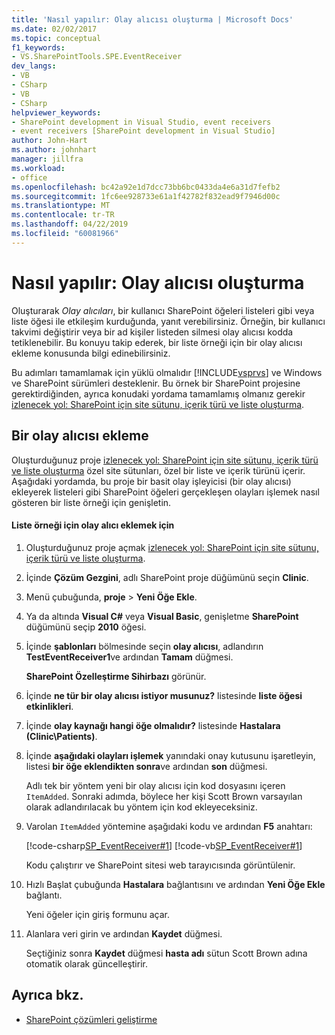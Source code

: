 ```yaml
---
title: 'Nasıl yapılır: Olay alıcısı oluşturma | Microsoft Docs'
ms.date: 02/02/2017
ms.topic: conceptual
f1_keywords:
- VS.SharePointTools.SPE.EventReceiver
dev_langs:
- VB
- CSharp
- VB
- CSharp
helpviewer_keywords:
- SharePoint development in Visual Studio, event receivers
- event receivers [SharePoint development in Visual Studio]
author: John-Hart
ms.author: johnhart
manager: jillfra
ms.workload:
- office
ms.openlocfilehash: bc42a92e1d7dcc73bb6bc0433da4e6a31d7fefb2
ms.sourcegitcommit: 1fc6ee928733e61a1f42782f832ead9f7946d00c
ms.translationtype: MT
ms.contentlocale: tr-TR
ms.lasthandoff: 04/22/2019
ms.locfileid: "60081966"
---
```

# <a name="how-to-create-an-event-receiver"></a>Nasıl yapılır: Olay alıcısı oluşturma
  Oluşturarak *Olay alıcıları*, bir kullanıcı SharePoint öğeleri listeleri gibi veya liste öğesi ile etkileşim kurduğunda, yanıt verebilirsiniz. Örneğin, bir kullanıcı takvimi değiştirir veya bir ad kişiler listeden silmesi olay alıcısı kodda tetiklenebilir. Bu konuyu takip ederek, bir liste örneği için bir olay alıcısı ekleme konusunda bilgi edinebilirsiniz.

 Bu adımları tamamlamak için yüklü olmalıdır [!INCLUDE[vsprvs](../sharepoint/includes/vsprvs-md.md)] ve Windows ve SharePoint sürümleri desteklenir. Bu örnek bir SharePoint projesine gerektirdiğinden, ayrıca konudaki yordama tamamlamış olmanız gerekir [izlenecek yol: SharePoint için site sütunu, içerik türü ve liste oluşturma](../sharepoint/walkthrough-create-a-site-column-content-type-and-list-for-sharepoint.md).

## <a name="adding-an-event-receiver"></a>Bir olay alıcısı ekleme
 Oluşturduğunuz proje [izlenecek yol: SharePoint için site sütunu, içerik türü ve liste oluşturma](../sharepoint/walkthrough-create-a-site-column-content-type-and-list-for-sharepoint.md) özel site sütunları, özel bir liste ve içerik türünü içerir. Aşağıdaki yordamda, bu proje bir basit olay işleyicisi (bir olay alıcısı) ekleyerek listeleri gibi SharePoint öğeleri gerçekleşen olayları işlemek nasıl gösteren bir liste örneği için genişletin.

#### <a name="to-add-an-event-receiver-to-the-list-instance"></a>Liste örneği için olay alıcı eklemek için

1. Oluşturduğunuz proje açmak [izlenecek yol: SharePoint için site sütunu, içerik türü ve liste oluşturma](../sharepoint/walkthrough-create-a-site-column-content-type-and-list-for-sharepoint.md).

2. İçinde **Çözüm Gezgini**, adlı SharePoint proje düğümünü seçin **Clinic**.

3. Menü çubuğunda, **proje** > **Yeni Öğe Ekle**.

4. Ya da altında **Visual C#** veya **Visual Basic**, genişletme **SharePoint** düğümünü seçip **2010** öğesi.

5. İçinde **şablonları** bölmesinde seçin **olay alıcısı**, adlandırın **TestEventReceiver1**ve ardından **Tamam** düğmesi.

     **SharePoint Özelleştirme Sihirbazı** görünür.

6. İçinde **ne tür bir olay alıcısı istiyor musunuz?** listesinde **liste öğesi etkinlikleri**.

7. İçinde **olay kaynağı hangi öğe olmalıdır?** listesinde **Hastalara (Clinic\Patients)**.

8. İçinde **aşağıdaki olayları işlemek** yanındaki onay kutusunu işaretleyin, listesi **bir öğe eklendikten sonra**ve ardından **son** düğmesi.

     Adlı tek bir yöntem yeni bir olay alıcısı için kod dosyasını içeren `ItemAdded`. Sonraki adımda, böylece her kişi Scott Brown varsayılan olarak adlandırılacak bu yöntem için kod ekleyeceksiniz.

9. Varolan `ItemAdded` yöntemine aşağıdaki kodu ve ardından **F5** anahtarı:

     [!code-csharp[SP_EventReceiver#1](../sharepoint/codesnippet/CSharp/CustomField1/TestEventReceiver1/TestEventReceiver1.cs#1)]
     [!code-vb[SP_EventReceiver#1](../sharepoint/codesnippet/VisualBasic/CustomField1_VB/EventReceiver1/EventReceiver1.vb#1)]

     Kodu çalıştırır ve SharePoint sitesi web tarayıcısında görüntülenir.

10. Hızlı Başlat çubuğunda **Hastalara** bağlantısını ve ardından **Yeni Öğe Ekle** bağlantı.

     Yeni öğeler için giriş formunu açar.

11. Alanlara veri girin ve ardından **Kaydet** düğmesi.

     Seçtiğiniz sonra **Kaydet** düğmesi **hasta adı** sütun Scott Brown adına otomatik olarak güncelleştirir.

## <a name="see-also"></a>Ayrıca bkz.

- [SharePoint çözümleri geliştirme](../sharepoint/developing-sharepoint-solutions.md)